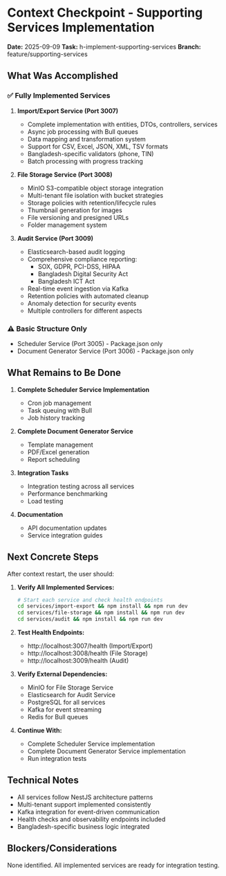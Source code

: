 # Context Checkpoint - Supporting Services Implementation
**Date:** 2025-09-09
**Task:** h-implement-supporting-services
**Branch:** feature/supporting-services

## What Was Accomplished

### ✅ Fully Implemented Services

1. **Import/Export Service (Port 3007)**
   - Complete implementation with entities, DTOs, controllers, services
   - Async job processing with Bull queues
   - Data mapping and transformation system
   - Support for CSV, Excel, JSON, XML, TSV formats
   - Bangladesh-specific validators (phone, TIN)
   - Batch processing with progress tracking

2. **File Storage Service (Port 3008)**
   - MinIO S3-compatible object storage integration
   - Multi-tenant file isolation with bucket strategies
   - Storage policies with retention/lifecycle rules
   - Thumbnail generation for images
   - File versioning and presigned URLs
   - Folder management system

3. **Audit Service (Port 3009)**
   - Elasticsearch-based audit logging
   - Comprehensive compliance reporting:
     - SOX, GDPR, PCI-DSS, HIPAA
     - Bangladesh Digital Security Act
     - Bangladesh ICT Act
   - Real-time event ingestion via Kafka
   - Retention policies with automated cleanup
   - Anomaly detection for security events
   - Multiple controllers for different aspects

### ⚠️ Basic Structure Only
- Scheduler Service (Port 3005) - Package.json only
- Document Generator Service (Port 3006) - Package.json only

## What Remains to Be Done

1. **Complete Scheduler Service Implementation**
   - Cron job management
   - Task queuing with Bull
   - Job history tracking

2. **Complete Document Generator Service**
   - Template management
   - PDF/Excel generation
   - Report scheduling

3. **Integration Tasks**
   - Integration testing across all services
   - Performance benchmarking
   - Load testing

4. **Documentation**
   - API documentation updates
   - Service integration guides

## Next Concrete Steps

After context restart, the user should:

1. **Verify All Implemented Services:**
   ```bash
   # Start each service and check health endpoints
   cd services/import-export && npm install && npm run dev
   cd services/file-storage && npm install && npm run dev  
   cd services/audit && npm install && npm run dev
   ```

2. **Test Health Endpoints:**
   - http://localhost:3007/health (Import/Export)
   - http://localhost:3008/health (File Storage)
   - http://localhost:3009/health (Audit)

3. **Verify External Dependencies:**
   - MinIO for File Storage Service
   - Elasticsearch for Audit Service
   - PostgreSQL for all services
   - Kafka for event streaming
   - Redis for Bull queues

4. **Continue With:**
   - Complete Scheduler Service implementation
   - Complete Document Generator Service implementation
   - Run integration tests

## Technical Notes

- All services follow NestJS architecture patterns
- Multi-tenant support implemented consistently
- Kafka integration for event-driven communication
- Health checks and observability endpoints included
- Bangladesh-specific business logic integrated

## Blockers/Considerations

None identified. All implemented services are ready for integration testing.